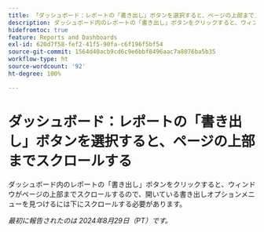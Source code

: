 ```yaml
---
title: 「ダッシュボード：レポートの「書き出し」ボタンを選択すると、ページの上部までスクロールする」
description: ダッシュボード内のレポートの「書き出し」ボタンをクリックすると、ウィンドウがページの上部までスクロールするので、開いている書き出しオプションメニューを見つけるには下にスクロールする必要があります。
hidefromtoc: true
feature: Reports and Dashboards
exl-id: 620d7f58-fef2-41f5-90fa-c6f196f5bf54
source-git-commit: 1564d40acb9cd6c9e6bbf8496aac7a8076ba5b35
workflow-type: ht
source-wordcount: '92'
ht-degree: 100%

---
```


# ダッシュボード：レポートの「書き出し」ボタンを選択すると、ページの上部までスクロールする

ダッシュボード内のレポートの「書き出し」ボタンをクリックすると、ウィンドウがページの上部までスクロールするので、開いている書き出しオプションメニューを見つけるには下にスクロールする必要があります。

_最初に報告されたのは 2024年8月29日（PT）です。_
